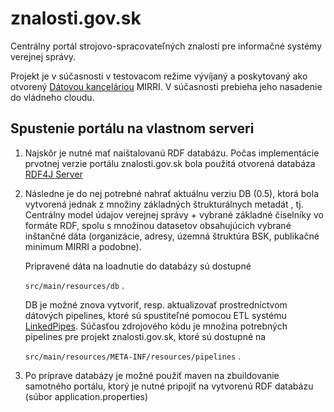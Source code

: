 # znalosti.gov.sk

Centrálny portál strojovo-spracovateľných znalostí pre informačné systémy verejnej správy.


Projekt je v súčasnosti v testovacom režime vývíjaný a poskytovaný ako otvorený [Dátovou kanceláriou](https://datalab.digital) MIRRI. V súčasnosti prebieha jeho nasadenie do vládneho cloudu.

## Spustenie portálu na vlastnom serveri 

1. Najskôr je nutné mať naištalovanú RDF databázu. Počas implementácie prvotnej verzie portálu znalosti.gov.sk bola použitá otvorená databáza [RDF4J Server](https://rdf4j.org/documentation/tools/server-workbench/)

2. Následne je do nej potrebné nahrať aktuálnu verziu DB (0.5), ktorá bola vytvorená jednak z množiny základných štrukturálnych metadát , tj. Centrálny model údajov verejnej správy + vybrané základné číselníky vo formáte RDF, spolu s množinou datasetov obsahujúcich vybrané inštančné dáta (organizácie, adresy, územná štruktúra BSK, publikačné minimum MIRRI a podobne).  

   Pripravené dáta na loadnutie do databázy sú dostupné

 	`src/main/resources/db` .

   DB je možné znova vytvoriť, resp. aktualizovať prostredníctvom dátových pipelines, ktoré sú spustiteľné pomocou ETL systému [LinkedPipes](https://etl.linkedpipes.com/). Súčasťou zdrojového kódu je množina potrebných pipelines pre projekt znalosti.gov.sk, ktoré sú dostupné na

    `src/main/resources/META-INF/resources/pipelines` .


3. Po príprave databázy je možné použiť maven na zbuildovanie samotného portálu, ktorý je nutné pripojiť na vytvorenú RDF databázu (súbor application.properties)